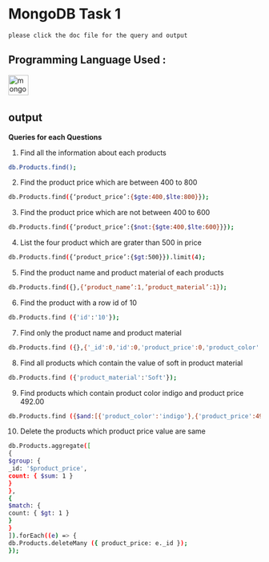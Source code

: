 # MongoDB Task 1 

`please click the doc file for the query and output`  

## <h2 align="left">Programming Language Used :</h2>

<div align="left">
  <img src="https://img.shields.io/badge/MongoDB-%234ea94b.svg?style=for-the-badge&logo=mongodb&logoColor=white" height="40" alt="mongod logo"  />
  <img width="40" />
  </div>

## output

**Queries for each Questions**

1. Find all the information about each products

```bash
db.Products.find();
```

2. Find the product price which are between 400 to 800

```bash
db.Products.find({‘product_price’:{$gte:400,$lte:800}});
```

3. Find the product price which are not between 400 to 600

```bash
db.Products.find({‘product_price’:{$not:{$gte:400,$lte:600}}});
```

4. List the four product which are grater than 500 in price

```bash
db.Products.find({‘product_price’:{$gt:500}}).limit(4);
```

5. Find the product name and product material of each products

```bash
db.Products.find({},{‘product_name’:1,’product_material’:1});
```

6. Find the product with a row id of 10

```bash
db.Products.find ({'id':'10'});
```

7. Find only the product name and product material

```bash
db.Products.find ({},{'_id':0,'id':0,'product_price':0,'product_color':0});
```

8. Find all products which contain the value of soft in product material

```bash
db.Products.find ({'product_material':'Soft'});
```

9. Find products which contain product color indigo and product price 492.00

```bash
db.Products.find ({$and:[{'product_color':'indigo'},{'product_price':492}]});
```

10. Delete the products which product price value are same

```bash
db.Products.aggregate([
{
$group: {
_id: '$product_price',
count: { $sum: 1 }
}
},
{
$match: {
count: { $gt: 1 }
}
}
]).forEach((e) => {
db.Products.deleteMany ({ product_price: e._id });
});

```